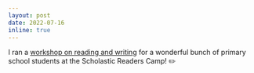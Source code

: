 ```yaml
---
layout: post
date: 2022-07-16
inline: true
---
```


I ran a [workshop on reading and writing](/comics/workshops#kapow-reading-and-writing-comics) for a wonderful bunch of primary school students at the Scholastic Readers Camp! :pencil2: